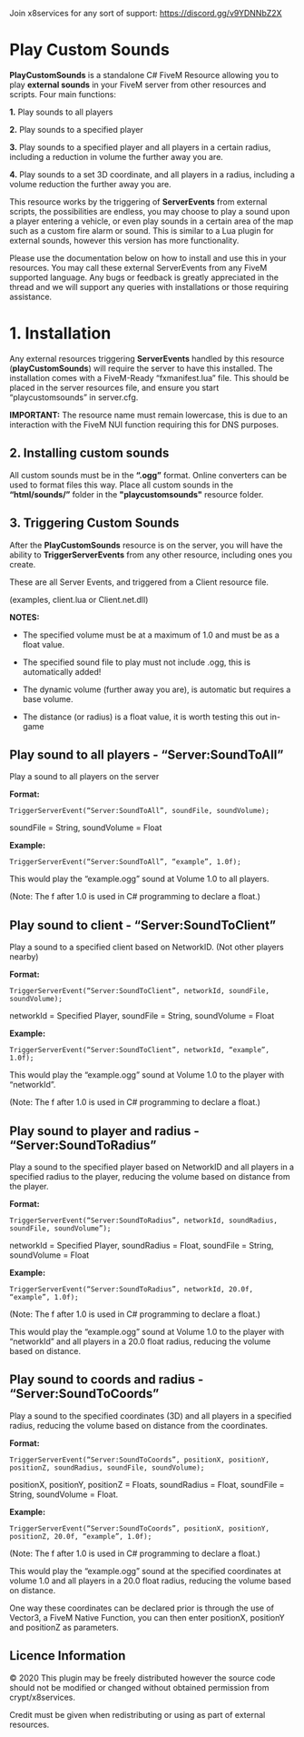 Join x8services for any sort of support: https://discord.gg/v9YDNNbZ2X
# Play Custom Sounds

**PlayCustomSounds** is a standalone C# FiveM Resource allowing you to play **external sounds** in your FiveM server from other resources and scripts. Four main functions:

**1.**  Play sounds to all players
    
**2.**  Play sounds to a specified player
    
**3.**  Play sounds to a specified player and all players in a certain radius, including a reduction in volume the further away you are.
    
**4.**  Play sounds to a set 3D coordinate, and all players in a radius, including a volume reduction the further away you are.

This resource works by the triggering of **ServerEvents** from external scripts, the possibilities are endless, you may choose to play a sound upon a player entering a vehicle, or even play sounds in a certain area of the map such as a custom fire alarm or sound. This is similar to a Lua plugin for external sounds, however this version has more functionality.

  

Please use the documentation below on how to install and use this in your resources. You may call these external ServerEvents from any FiveM supported language. Any bugs or feedback is greatly appreciated in the thread and we will support any queries with installations or those requiring assistance.

  

# 1. Installation

    

Any external resources triggering **ServerEvents** handled by this resource (**playCustomSounds**) will require the server to have this installed. The installation comes with a FiveM-Ready “fxmanifest.lua” file. This should be placed in the server resources file, and ensure you start “playcustomsounds” in server.cfg.

**IMPORTANT:** The resource name must remain lowercase, this is due to an interaction with the FiveM NUI function requiring this for DNS purposes.

  
  

## 2. Installing custom sounds

    

All custom sounds must be in the **“.ogg”** format. Online converters can be used to format files this way. Place all custom sounds in the **“html/sounds/”** folder in the **"playcustomsounds"** resource folder.


## 3. Triggering Custom Sounds


After the **PlayCustomSounds** resource is on the server, you will have the ability to **TriggerServerEvents** from any other resource, including ones you create.

These are all Server Events, and triggered from a Client resource file.

(examples, client.lua or Client.net.dll)

  

**NOTES:**

- The specified volume must be at a maximum of 1.0 and must be as a float value.

- The specified sound file to play must not include .ogg, this is automatically added!

- The dynamic volume (further away you are), is automatic but requires a base volume.

- The distance (or radius) is a float value, it is worth testing this out in-game

  

## Play sound to all players - “Server:SoundToAll”

Play a sound to all players on the server

**Format:**

    TriggerServerEvent(“Server:SoundToAll”, soundFile, soundVolume);

soundFile = String, soundVolume = Float

  

**Example:**

    TriggerServerEvent(“Server:SoundToAll”, “example”, 1.0f);

This would play the “example.ogg” sound at Volume 1.0 to all players.

(Note: The f after 1.0 is used in C# programming to declare a float.)


## Play sound to client - “Server:SoundToClient”

Play a sound to a specified client based on NetworkID. (Not other players nearby)

**Format:**

    TriggerServerEvent(“Server:SoundToClient”, networkId, soundFile, soundVolume);

networkId = Specified Player, soundFile = String, soundVolume = Float

**Example:**

    TriggerServerEvent(“Server:SoundToClient”, networkId, “example”, 1.0f);

This would play the “example.ogg” sound at Volume 1.0 to the player with “networkId”.

(Note: The f after 1.0 is used in C# programming to declare a float.)
 

## Play sound to player and radius - “Server:SoundToRadius”

Play a sound to the specified player based on NetworkID and all players in a specified radius to the player, reducing the volume based on distance from the player.

**Format:**

    TriggerServerEvent(“Server:SoundToRadius”, networkId, soundRadius, soundFile, soundVolume”);

networkId = Specified Player, soundRadius = Float, soundFile = String, soundVolume = Float

**Example:**

    TriggerServerEvent(“Server:SoundToRadius”, networkId, 20.0f, “example”, 1.0f);

(Note: The f after 1.0 is used in C# programming to declare a float.)

This would play the “example.ogg” sound at Volume 1.0 to the player with “networkId” and all players in a 20.0 float radius, reducing the volume based on distance.

## Play sound to coords and radius - “Server:SoundToCoords”

Play a sound to the specified coordinates (3D) and all players in a specified radius, reducing the volume based on distance from the coordinates.

**Format:**

    TriggerServerEvent(“Server:SoundToCoords”, positionX, positionY, positionZ, soundRadius, soundFile, soundVolume);

positionX, positionY, positionZ = Floats, soundRadius = Float, soundFile = String, soundVolume = Float.

**Example:**

    TriggerServerEvent(“Server:SoundToCoords”, positionX, positionY, positionZ, 20.0f, “example”, 1.0f);

(Note: The f after 1.0 is used in C# programming to declare a float.)

This would play the “example.ogg” sound at the specified coordinates at volume 1.0 and all players in a 20.0 float radius, reducing the volume based on distance.

  

One way these coordinates can be declared prior is through the use of Vector3, a FiveM Native Function, you can then enter positionX, positionY and positionZ as parameters.

## Licence Information

  

© 2020 
This plugin may be freely distributed however the source code should not be modified or changed without obtained permission from crypt/x8services.

Credit must be given when redistributing or using as part of external resources.
